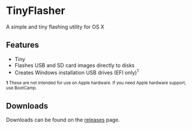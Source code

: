 # TinyFlasher
A simple and tiny flashing utility for OS X

## Features
* Tiny
* Flashes USB and SD card images directly to disks
* Creates Windows installation USB drives (EFI only)<sup>1</sup>

<sub>**1** These are not intended for use on Apple hardware. If you need Apple hardware support, use BootCamp.</sub>

## Downloads
Downloads can be found on the [releases](https://github.com/xxmicloxx/TinyFlasher/releases) page.

